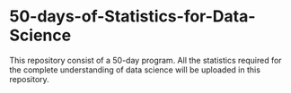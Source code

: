 # 50-days-of-Statistics-for-Data-Science
This repository consist of a 50-day program. All the statistics required for the complete understanding of data science will be uploaded in this repository.
